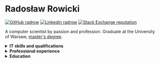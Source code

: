 # Radosław Rowicki

[![GitHub radrow](https://img.shields.io/github/followers/radrow?label=follow&style=social&cacheSeconds=86400)](https://github.com/radrow)
[![Linkedin radrow](https://img.shields.io/badge/-Linkedin-blue?style=flat-square&logo=Linkedin&logoColor=white&link=https://www.linkedin.com/in/radrow-85ab63b4&cacheSeconds=864000)](https://www.linkedin.com/in/radrow)
[![Stack Exchange reputation](https://img.shields.io/stackexchange/stackoverflow/r/4400060)](https://stackoverflow.com/users/4400060/radrow?tab=profile)

A computer scientist by passion and profession. Graduate at the University of Warsaw, [master's degree](https://github.com/radrow/masters-thesis).

<details>
<summary><b>IT skills and qualifications</b></summary>
  
### Areas

- Functional programming
- Compilers construction
- Type theory
- Blockchain
- Machine learning

### Technologies & lanugages

- **Advanced:** Haskell
- **Semi-advanced:** Erlang
- **Intermediate:** C#, Rust, Python, Prolog, Scala

### Natural lanugages

- **Mothertongue:** Polish
- **Professional:** English
- **Communicative:** German
</details>

<details>
<summary><b>Professional experience</b></summary>
WIP
</details>

<details>
<summary><b>Education</b></summary>

### 2019-2022 University of Warsaw

Master's degree in computer science.
  
- Thesis: Liquid types for verification of smart contracts
- Grade: Very Good (5 in 2-5 scale)
  
### 2020-2021 Ludwig Maximilian University of Munich

Student exchange programme

### 2016-2019 University of Warsaw

Bachelor's degree in computer science
  
- Thesis: Variational autoencoder for collaborative filtering - implementation and performance optimization
- Grade: Good (4 in 2-5)

</details>
